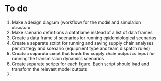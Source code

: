 # To do
1. Make a design diagram (workflow) for the model and simulation structure
2. Make scenario definitions a dataframe instead of a list of data frames
3. Create a data frame of scenarios for running epidemiological scenarios
4. Create a separate script for running and saving supply chain analyses per strategy and scenario (equipment type and team dispatch rules)
5. Create a separate script that loads the supply chain output as input for running the transmission dynamics scenarios
6. Create separate scripts for each figure. Each script should load and transform the relevant model outputs
7. 
